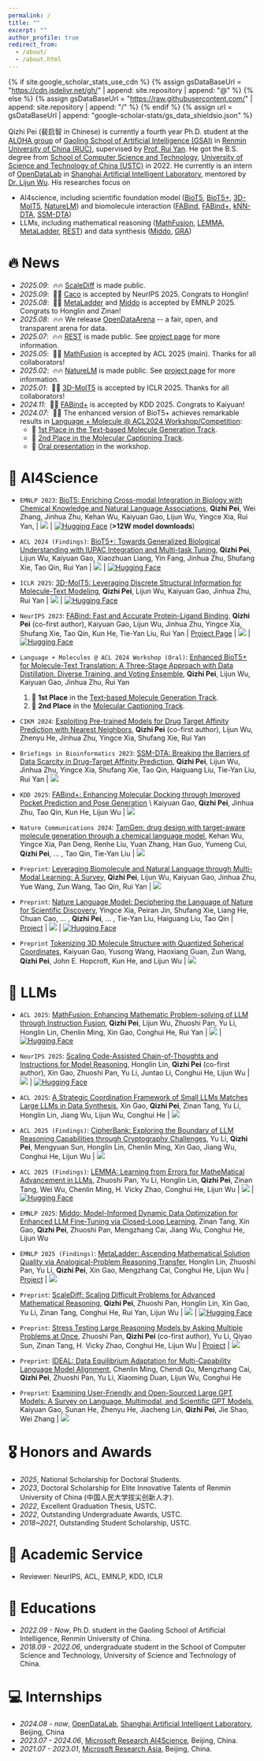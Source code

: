 ```yaml
---
permalink: /
title: ""
excerpt: ""
author_profile: true
redirect_from: 
  - /about/
  - /about.html
---
```


{% if site.google_scholar_stats_use_cdn %}
{% assign gsDataBaseUrl = "https://cdn.jsdelivr.net/gh/" | append: site.repository | append: "@" %}
{% else %}
{% assign gsDataBaseUrl = "https://raw.githubusercontent.com/" | append: site.repository | append: "/" %}
{% endif %}
{% assign url = gsDataBaseUrl | append: "google-scholar-stats/gs_data_shieldsio.json" %}

<span class='anchor' id='about-me'></span>

Qizhi Pei (裴启智 in Chinese) is currently a fourth year Ph.D. student at the [ALOHA group](https://aloha.show) of [Gaoling School of Artificial Intelligence (GSAI)](http://ai.ruc.edu.cn/) in [Renmin University of China (RUC)](https://www.ruc.edu.cn/), supervised by [Prof. Rui Yan](https://gsai.ruc.edu.cn/ruiyan). He got the B.S. degree from [School of Computer Science and Technology](https://cs.ustc.edu.cn/), [University of Science and Technology of China (USTC)](https://www.ustc.edu.cn/) in 2022. He currently is an intern of [OpenDataLab](https://opendataarena.github.io) in [Shanghai Artificial Intelligent Laboratory](https://www.shlab.org.cn/), mentored by [Dr. Lijun Wu](https://apeterswu.github.io/).
His researches focus on 
* AI4science, including scientific foundation model ([BioT5](https://arxiv.org/abs/2310.07276), [BioT5+](https://arxiv.org/abs/2402.17810), [3D-MolT5](https://openreview.net/forum?id=eGqQyTAbXC), [NatureLM](https://arxiv.org/abs/2502.07527)) and biomolecule interaction ([FABind](https://arxiv.org/pdf/2310.06763.pdf), [FABind+](https://arxiv.org/abs/2403.20261), [kNN-DTA](https://dl.acm.org/doi/abs/10.1145/3627673.3679704), [SSM-DTA](https://doi.org/10.1093/bib/bbad386))
* LLMs, including mathematical reasoning ([MathFusion](https://arxiv.org/abs/2503.16212), [LEMMA](https://arxiv.org/abs/2503.17439), [MetaLadder](https://arxiv.org/abs/2503.14891), [REST](https://arxiv.org/abs/2507.10541)) and data synthesis ([Middo](https://arxiv.org/abs/2508.21589), [GRA](https://arxiv.org/abs/2504.12322))

<!-- Lorem ipsum dolor sit amet, consectetur adipiscing elit. Vivamus ornare aliquet ipsum, ac tempus justo dapibus sit amet. Suspendisse condimentum, libero vel tempus mattis, risus risus vulputate libero, elementum fermentum mi neque vel nisl. Maecenas facilisis maximus dignissim. Curabitur mattis vulputate dui, tincidunt varius libero luctus eu. Mauris mauris nulla, scelerisque eget massa id, tincidunt congue felis. Sed convallis tempor ipsum rhoncus viverra. Pellentesque nulla orci, accumsan volutpat fringilla vitae, maximus sit amet tortor. Aliquam ultricies odio ut volutpat scelerisque. Donec nisl nisl, porttitor vitae pharetra quis, fringilla sed mi. Fusce pretium dolor ut aliquam consequat. Cras volutpat, tellus accumsan mattis molestie, nisl lacus tempus massa, nec malesuada tortor leo vel quam. Aliquam vel ex consectetur, vehicula leo nec, efficitur eros. Donec convallis non urna quis feugiat. -->

<!-- My research interest includes neural machine translation and computer vision. I have published more than 100 papers at the top international AI conferences with total <a href='https://scholar.google.com/citations?user=DhtAFkwAAAAJ'>google scholar citations <strong><span id='total_cit'>260000+</span></strong></a> (You can also use google scholar badge <a href='https://scholar.google.com/citations?user=DhtAFkwAAAAJ'><img src="https://img.shields.io/endpoint?url={{ url | url_encode }}&logo=Google%20Scholar&labelColor=f6f6f6&color=9cf&style=flat&label=citations"></a>). -->


# 🔥 News
- *2025.09*: &nbsp;🔥🔥 [ScaleDiff](https://arxiv.org/abs/2509.21070) is made public.
- *2025.09*: &nbsp;🎉🎉 [Caco](https://arxiv.org/abs/2510.04081) is accepted by NeurIPS 2025. Congrats to Honglin!
- *2025.08*: &nbsp;🎉🎉 [MetaLadder](https://arxiv.org/abs/2503.14891) and [Middo](https://arxiv.org/abs/2508.21589) is accepted by EMNLP 2025. Congrats to Honglin and Zinan!
- *2025.08*: &nbsp;🔥🔥 We release [OpenDataArena](https://opendataarena.github.io/) -- a fair, open, and transparent arena for data.
- *2025.07*: &nbsp;🔥🔥 [REST](https://arxiv.org/abs/2507.10541) is made public. See [project page](https://opendatalab.github.io/REST/) for more information.
- *2025.05*: &nbsp;🎉🎉 [MathFusion](https://arxiv.org/abs/2503.16212) is accepted by ACL 2025 (main). Thanks for all collaborators!
- *2025.02*: &nbsp;🔥🔥 [NatureLM](https://arxiv.org/abs/2502.07527) is made public. See [project page](https://naturelm.github.io/) for more information.
- *2025.01*: &nbsp;🎉🎉 [3D-MolT5](https://openreview.net/forum?id=eGqQyTAbXC) is accepted by ICLR 2025. Thanks for all collaborators!
- *2024.11*: &nbsp;🎉🎉 [FABind+](https://arxiv.org/abs/2403.20261) is accepted by KDD 2025. Congrats to Kaiyuan!
- *2024.07*: &nbsp;🎉🎉 The enhanced version of BioT5+ achieves remarkable results in [Language + Molecule @ ACL2024 Workshop/Competition](https://language-plus-molecules.github.io/#leaderboard): 
  - 🥇 [1st Place in the Text-based Molecule Generation Track](https://language-plus-molecules.github.io/#leaderboard:~:text=Text%2DBased%20Molecule%20Generation).
  - 🥈 [2nd Place in the Molecular Captioning Track](https://language-plus-molecules.github.io/#leaderboard:~:text=Molecular%20Captioning).
  - 🎤 [Oral presentation](https://openreview.net/forum?id=Fib0IJt8YW) in the workshop.

# 📝 AI4Science
* `EMNLP 2023`: [BioT5: Enriching Cross-modal Integration in Biology with Chemical Knowledge and Natural Language Associations](https://arxiv.org/abs/2310.07276), **Qizhi Pei**, Wei Zhang, Jinhua Zhu, Kehan Wu, Kaiyuan Gao, Lijun Wu, Yingce Xia, Rui Yan, \| [![](https://img.shields.io/github/stars/QizhiPei/BioT5?style=social&label=Code+Stars)](https://github.com/QizhiPei/BioT5) \| [![Hugging Face](https://img.shields.io/badge/%F0%9F%A4%97%20Hugging%20Face-blue)](https://huggingface.co/collections/QizhiPei/biot5-67582fe5a72313e29a0dd779) (**>12W model downloads**)

* `ACL 2024 (Findings)`: [BioT5+: Towards Generalized Biological Understanding with IUPAC Integration and Multi-task Tuning](https://arxiv.org/abs/2402.17810), **Qizhi Pei**, Lijun Wu, Kaiyuan Gao, Xiaozhuan Liang, Yin Fang, Jinhua Zhu, Shufang Xie, Tao Qin, Rui Yan \| [![](https://img.shields.io/github/stars/QizhiPei/BioT5?style=social&label=Code+Stars)](https://github.com/QizhiPei/BioT5) \| [![Hugging Face](https://img.shields.io/badge/%F0%9F%A4%97%20Hugging%20Face-blue)](https://huggingface.co/collections/QizhiPei/biot5-67582fe5a72313e29a0dd779)

* `ICLR 2025`: [3D-MolT5: Leveraging Discrete Structural Information for Molecule-Text Modeling](https://openreview.net/forum?id=eGqQyTAbXC), **Qizhi Pei**, Lijun Wu, Kaiyuan Gao, Jinhua Zhu, Rui Yan \| [![](https://img.shields.io/github/stars/QizhiPei/3D-MolT5?style=social&label=Code+Stars)](https://github.com/QizhiPei/3D-MolT5) \| [![Hugging Face](https://img.shields.io/badge/%F0%9F%A4%97%20Hugging%20Face-blue)](https://huggingface.co/collections/QizhiPei/3d-molt5-68b561939178c4b5a349b45f)

* `NeurIPS 2023`: [FABind: Fast and Accurate Protein-Ligand Binding](https://arxiv.org/pdf/2310.06763.pdf), **Qizhi Pei** (co-first author), Kaiyuan Gao, Lijun Wu, Jinhua Zhu, Yingce Xia, Shufang Xie, Tao Qin, Kun He, Tie-Yan Liu, Rui Yan \| [Project Page](https://qizhipei.github.io/fabind) \| [![](https://img.shields.io/github/stars/QizhiPei/FABind?style=social&label=Code+Stars)](https://github.com/QizhiPei/FABind) \| [![Hugging Face](https://img.shields.io/badge/%F0%9F%A4%97%20Hugging%20Face-blue)](https://huggingface.co/QizhiPei/FABind_model/tree/main)

* `Language + Molecules @ ACL 2024 Workshop (Oral)`: [Enhanced BioT5+ for Molecule-Text Translation: A Three-Stage Approach with Data Distillation, Diverse Training, and Voting Ensemble](https://aclanthology.org/2024.langmol-1.6.pdf), **Qizhi Pei**, Lijun Wu, Kaiyuan Gao, Jinhua Zhu, Rui Yan
   1. 🥇 **1st Place** in the [Text-based Molecule Generation Track](https://language-plus-molecules.github.io/#leaderboard:~:text=Text%2DBased%20Molecule%20Generation).
   2. 🥈 **2nd Place** in the [Molecular Captioning Track](https://language-plus-molecules.github.io/#leaderboard:~:text=Molecular%20Captioning).

* `CIKM 2024`: [Exploiting Pre-trained Models for Drug Target Affinity Prediction with Nearest Neighbors](https://dl.acm.org/doi/abs/10.1145/3627673.3679704), **Qizhi Pei** (co-first author), Lijun Wu, Zhenyu He, Jinhua Zhu, Yingce Xia, Shufang Xie, Rui Yan

* `Briefings in Bioinformatics 2023`: [SSM-DTA: Breaking the Barriers of Data Scarcity in Drug-Target Affinity Prediction](https://doi.org/10.1093/bib/bbad386), **Qizhi Pei**, Lijun Wu, Jinhua Zhu, Yingce Xia, Shufang Xie, Tao Qin, Haiguang Liu, Tie-Yan Liu, Rui Yan \| [![](https://img.shields.io/github/stars/QizhiPei/SSM-DTA?style=social&label=Code+Stars)](https://github.com/QizhiPei/SSM-DTA)

* `KDD 2025`: [FABind+: Enhancing Molecular Docking through Improved Pocket Prediction and Pose Generation](https://arxiv.org/abs/2403.20261) \\
Kaiyuan Gao, **Qizhi Pei**, Jinhua Zhu, Tao Qin, Kun He, Lijun Wu \| [![](https://img.shields.io/github/stars/QizhiPei/FABind?style=social&label=Code+Stars)](https://github.com/QizhiPei/FABind)

* `Nature Communications 2024`: [TamGen: drug design with target-aware molecule generation through a chemical language model](https://www.nature.com/articles/s41467-024-53632-4), Kehan Wu, Yingce Xia, Pan Deng, Renhe Liu, Yuan Zhang, Han Guo, Yumeng Cui, **Qizhi Pei**, ... , Tao Qin, Tie-Yan Liu \| [![](https://img.shields.io/github/stars/SigmaGenX/TamGen?style=social&label=Code+Stars)](https://github.com/SigmaGenX/TamGen)

*  `Preprint`: [Leveraging Biomolecule and Natural Language through Multi-Modal Learning: A Survey](https://arxiv.org/abs/2403.01528), **Qizhi Pei**, Lijun Wu, Kaiyuan Gao, Jinhua Zhu, Yue Wang, Zun Wang, Tao Qin, Rui Yan \| [![](https://img.shields.io/github/stars/QizhiPei/Awesome-Biomolecule-Language-Cross-Modeling?style=social&label=Code+Stars)](https://github.com/QizhiPei/Awesome-Biomolecule-Language-Cross-Modeling)

*  `Preprint`: [Nature Language Model: Deciphering the Language of Nature for Scientific Discovery](https://arxiv.org/abs/2502.07527), Yingce Xia, Peiran Jin, Shufang Xie, Liang He, Chuan Cao, ... , **Qizhi Pei**, ... , Tie-Yan Liu, Haiguang Liu, Tao Qin \| [Project](https://naturelm.github.io/) \| [![](https://img.shields.io/github/stars/microsoft/SFM?style=social&label=Code+Stars)](https://github.com/microsoft/SFM) \| [![Hugging Face](https://img.shields.io/badge/%F0%9F%A4%97%20Hugging%20Face-blue)](https://huggingface.co/collections/microsoft/naturelm-685142a78ede3cd04391af4f)

*  `Preprint` [Tokenizing 3D Molecule Structure with Quantized Spherical Coordinates](https://arxiv.org/abs/2412.01564), Kaiyuan Gao, Yusong Wang, Haoxiang Guan, Zun Wang, **Qizhi Pei**, John E. Hopcroft, Kun He, and Lijun Wu \| [![](https://img.shields.io/github/stars/KyGao/Mol-StrucTok?style=social&label=Code+Stars)](https://github.com/KyGao/Mol-StrucTok)

# 📝 LLMs
* `ACL 2025`: [MathFusion: Enhancing Mathematic Problem-solving of LLM through Instruction Fusion](https://arxiv.org/abs/2503.16212), **Qizhi Pei**, Lijun Wu, Zhuoshi Pan, Yu Li, Honglin Lin, Chenlin Ming, Xin Gao, Conghui He, Rui Yan \| [![](https://img.shields.io/github/stars/QizhiPei/mathfusion?style=social&label=Code+Stars)](https://github.com/QizhiPei/mathfusion) \| [![Hugging Face](https://img.shields.io/badge/%F0%9F%A4%97%20Hugging%20Face-blue)](https://huggingface.co/collections/QizhiPei/mathfusion-67d92b8e505635db1baf20bb)

* `NeurIPS 2025`: [Scaling Code-Assisted Chain-of-Thoughts and Instructions for Model Reasoning](https://arxiv.org/abs/2510.04081), Honglin Lin, **Qizhi Pei** (co-first author), Xin Gao, Zhuoshi Pan, Yu Li, Juntao Li, Conghui He, Lijun Wu \| [![](https://img.shields.io/github/stars/LHL3341/Caco?style=social&label=Code+Stars)](https://github.com/LHL3341/Caco) \| [![Hugging Face](https://img.shields.io/badge/%F0%9F%A4%97%20Hugging%20Face-blue)](https://huggingface.co/collections/LHL3341/caco-68e0cb7b8a5f0071fac1f611)

* `ACL 2025`: [A Strategic Coordination Framework of Small LLMs Matches Large LLMs in Data Synthesis](https://arxiv.org/abs/2504.12322), Xin Gao, **Qizhi Pei**, Zinan Tang, Yu Li, Honglin Lin, Jiang Wu, Lijun Wu, Conghui He \| [![](https://img.shields.io/github/stars/GX-XinGao/GRA?style=social&label=Code+Stars)](https://github.com/GX-XinGao/GRA)

* `ACL 2025 (Findings)`: [CipherBank: Exploring the Boundary of LLM Reasoning Capabilities through Cryptography Challenges](https://arxiv.org/abs/2504.19093), Yu Li, **Qizhi Pei**, Mengyuan Sun, Honglin Lin, Chenlin Ming, Xin Gao, Jiang Wu, Conghui He, Lijun Wu \| [![](https://img.shields.io/github/stars/Goodman-liyu/CipherBank?style=social&label=Code+Stars)](https://github.com/Goodman-liyu/CipherBank)

* `ACL 2025 (Findings)`: [LEMMA: Learning from Errors for MatheMatical Advancement in LLMs](https://arxiv.org/abs/2503.17439), Zhuoshi Pan, Yu Li, Honglin Lin, **Qizhi Pei**, Zinan Tang, Wei Wu, Chenlin Ming, H. Vicky Zhao, Conghui He, Lijun Wu \| [![](https://img.shields.io/github/stars/pzs19/LEMMA?style=social&label=Code+Stars)](https://github.com/pzs19/LEMMA) \| [![Hugging Face](https://img.shields.io/badge/%F0%9F%A4%97%20Hugging%20Face-blue)](https://huggingface.co/collections/panzs19/lemma-68620ced6bedc62fff843e43)

* `EMNLP 2025`: [Middo: Model-Informed Dynamic Data Optimization for Enhanced LLM Fine-Tuning via Closed-Loop Learning](https://arxiv.org/abs/2508.21589), Zinan Tang, Xin Gao, **Qizhi Pei**, Zhuoshi Pan, Mengzhang Cai, Jiang Wu, Conghui He, Lijun Wu

* `EMNLP 2025 (Findings)`: [MetaLadder: Ascending Mathematical Solution Quality via Analogical-Problem Reasoning Transfer](https://arxiv.org/abs/2503.14891), Honglin Lin, Zhuoshi Pan, Yu Li, **Qizhi Pei**, Xin Gao, Mengzhang Cai, Conghui He, Lijun Wu \| [Project](https://github.com/LHL3341/MetaLadder) \| [![](https://img.shields.io/github/stars/LHL3341/MetaLadder?style=social&label=Code+Stars)](https://github.com/LHL3341/MetaLadder)

* `Preprint`: [ScaleDiff: Scaling Difficult Problems for Advanced Mathematical Reasoning](https://arxiv.org/abs/2509.21070), **Qizhi Pei**, Zhuoshi Pan, Honglin Lin, Xin Gao, Yu Li, Zinan Tang, Conghui He, Rui Yan, Lijun Wu \| [![](https://img.shields.io/github/stars/QizhiPei/ScaleDiff?style=social&label=Code+Stars)](https://github.com/QizhiPei/ScaleDiff) \| [![Hugging Face](https://img.shields.io/badge/%F0%9F%A4%97%20Hugging%20Face-blue)](https://huggingface.co/collections/QizhiPei/scalediff-68a71cc18839c1cc1471187e)

* `Preprint`: [Stress Testing Large Reasoning Models by Asking Multiple Problems at Once](https://arxiv.org/abs/2507.10541), Zhuoshi Pan, **Qizhi Pei** (co-first author), Yu Li, Qiyao Sun, Zinan Tang, H. Vicky Zhao, Conghui He, Lijun Wu \| [Project](https://opendatalab.github.io/REST/) \| [![](https://img.shields.io/github/stars/opendatalab/REST?style=social&label=Code+Stars)](https://github.com/opendatalab/REST)

* `Preprint`: [IDEAL: Data Equilibrium Adaptation for Multi-Capability Language Model Alignment](https://arxiv.org/abs/2505.12762), Chenlin Ming, Chendi Qu, Mengzhang Cai, **Qizhi Pei**, Zhuoshi Pan, Yu Li, Xiaoming Duan, Lijun Wu, Conghui He

* `Preprint`: [Examining User-Friendly and Open-Sourced Large GPT Models: A Survey on Language, Multimodal, and Scientific GPT Models](https://arxiv.org/abs/2308.14149), Kaiyuan Gao, Sunan He, Zhenyu He, Jiacheng Lin, **Qizhi Pei**, Jie Shao, Wei Zhang \| [![](https://img.shields.io/github/stars/GPT-Alternatives/gpt_alternatives?style=social&label=Code+Stars)](https://github.com/GPT-Alternatives/gpt_alternatives)

# 🎖 Honors and Awards
- *2025*, National Scholarship for Doctoral Students.
- *2023*, Doctoral Scholarship for Elite Innovative Talents of Renmin University of China (中国人民大学拔尖创新人才).
- *2022*, Excellent Graduation Thesis, USTC.
- *2022*, Outstanding Undergraduate Awards, USTC.
- *2018~2021*, Outstanding Student Scholarship, USTC.

# 💬 Academic Service
- Reviewer: NeurIPS, ACL, EMNLP, KDD, ICLR

# 📖 Educations
- *2022.09 - Now*, Ph.D. student in the Gaoling School of Artificial Intelligence, Renmin University of China.
- *2018.09 - 2022.06*, undergraduate student in the School of Computer Science and Technology, University of Science and Technology of China.

<!-- # 💬 Invited Talks
- *2021.06*, Lorem ipsum dolor sit amet, consectetur adipiscing elit. Vivamus ornare aliquet ipsum, ac tempus justo dapibus sit amet. 
- *2021.03*, Lorem ipsum dolor sit amet, consectetur adipiscing elit. Vivamus ornare aliquet ipsum, ac tempus justo dapibus sit amet.  \| [\[video\]](https://github.com/) -->

# 💻 Internships
- *2024.08 - now*, [OpenDataLab](https://opendataarena.github.io), [Shanghai Artificial Intelligent Laboratory](https://www.shlab.org.cn/), Beijing, China
- *2023.07 - 2024.06*, [Microsoft Research AI4Science](https://www.microsoft.com/en-us/research/lab/microsoft-research-ai4science/), Beijing, China.
- *2021.07 - 2023.01*, [Microsoft Research Asia](https://www.microsoft.com/en-us/research/lab/microsoft-research-asia/), Beijing, China.